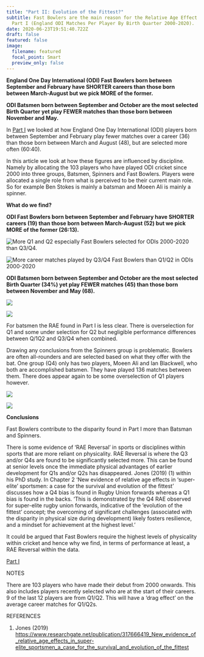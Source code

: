 ```yaml
---
title: "Part II: Evolution of the Fittest?"
subtitle: Fast Bowlers are the main reason for the Relative Age Effect found in
  Part I (England ODI Matches Per Player By Birth Quarter 2000-2020).
date: 2020-06-23T19:51:40.722Z
draft: false
featured: false
image:
  filename: featured
  focal_point: Smart
  preview_only: false
---
```

**England One Day International (ODI) Fast Bowlers born between September and February have SHORTER careers than those born between March-August but we pick MORE of the former.**

**ODI Batsmen born between September and October are the most selected Birth Quarter yet play FEWER matches than those born between November and May.**

In [Part I](https://onemoresummer.co.uk/post/but-weve-just-won-a-world-cup/) we looked at how England One Day International (ODI) players born between September and February play fewer matches over a career (36) than those born between March and August (48), but are selected more often (60:40).

In this article we look at how these figures are influenced by discipline. Namely by allocating the 103 players who have played ODI cricket since 2000 into three groups, Batsmen, Spinners and Fast Bowlers. Players were allocated a single role from what is perceived to be their current main role. So for example Ben Stokes is mainly a batsman and Moeen Ali is mainly a spinner.

**What do we find?**

**ODI Fast Bowlers born between September and February have SHORTER careers (19) than those born between March-August (52) but we pick MORE of the former (26:13).**

![More Q1 and Q2 especially Fast Bowlers selected for ODIs 2000-2020 than Q3/Q4.](fastbowlersbyqtrodi2000-2020.png "Number of Fast Bowlers selected for ODIs 2000-2020 By Birth Quarter")

![More career matches played by Q3/Q4 Fast Bowlers than Q1/Q2 in ODIs 2000-2020](fastbowlersmatchesbyqtrodi2000-2020.png "Matches Played By Fast Bowlers By Qtr in ODIs 2000-2020")

**ODI Batsmen born between September and October are the most selected Birth Quarter (34%) yet play FEWER matches (45) than those born between November and May (68).**

![](batsmenbyqtrodi2000-2020.png)

![](matchesperbatsmenbyqtrodi2000-2020.png)

For batsmen the RAE found in Part I is less clear. There is overselection for Q1 and some under selection for Q2 but negligible performance differences between Q/1Q2 and Q3/Q4 when combined.

Drawing any conclusions from the Spinners group is problematic. Bowlers are often all-rounders and are selected based on what they offer with the bat. One group (Q4) only has two players, Moeen Ali and Ian Blackwell, who both are accomplished batsmen. They have played 136 matches between them. There does appear again to be some overselection of Q1 players however.

![](spinnersselectedbyqtrodi2000-2020.png)



![](matchesperspinnerbyqtrodi2000-2020.png)

**Conclusions**

Fast Bowlers contribute to the disparity found in Part I more than Batsman and Spinners.

There is some evidence of ‘RAE Reversal’ in sports or disciplines within sports that are more reliant on physicality. RAE Reversal is where the Q3 and/or Q4s are found to be significantly selected more. This can be found at senior levels once the immediate physical advantages of earlier development for Q1s and/or Q2s has disappeared. Jones (2019) (1) within his PhD study. In Chapter 2 ‘New evidence of relative age effects in ‘super-elite’ sportsmen: a case for the survival and evolution of the fittest’ discusses how a Q4 bias is found in Rugby Union forwards whereas a Q1 bias is found in the backs. ‘This is demonstrated by the Q4 RAE observed for super-elite rugby union forwards, indicative of the ‘evolution of the fittest’ concept; the overcoming of significant challenges (associated with the disparity in physical size during development) likely fosters resilience, and a mindset for achievement at the highest level.’ 

It could be argued that Fast Bowlers require the highest levels of physicality within cricket and hence why we find, in terms of performance at least, a RAE Reversal within the data.

[Part I](https://onemoresummer.co.uk/post/but-weve-just-won-a-world-cup/)



NOTES

There are 103 players who have made their debut from 2000 onwards. This also includes players recently selected who are at the start of their careers. 9 of the last 12 players are from Q1/Q2. This will have a ‘drag effect’ on the average career matches for Q1/Q2s.

REFERENCES

1. Jones (2019) <https://www.researchgate.net/publication/317666419_New_evidence_of_relative_age_effects_in_super-elite_sportsmen_a_case_for_the_survival_and_evolution_of_the_fittest>